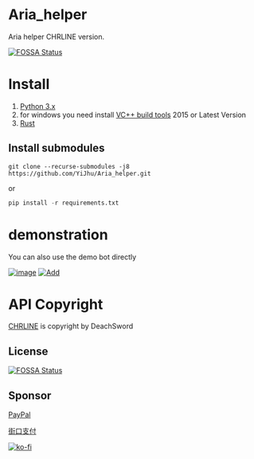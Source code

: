 # Aria_helper

Aria helper CHRLINE version.

[![FOSSA Status](https://app.fossa.com/api/projects/git%2Bgithub.com%2FYiJhu%2FAria_helper.svg?type=shield)](https://app.fossa.com/projects/git%2Bgithub.com%2FYiJhu%2FAria_helper?ref=badge_shield)

# Install
1. [Python 3.x](https://python.org)
2. for windows you need install [VC++ build tools](https://visualstudio.microsoft.com/downloads) 2015 or Latest Version
3. [Rust](https://rust-lang.org)

## Install submodules

```git
git clone --recurse-submodules -j8 https://github.com/YiJhu/Aria_helper.git
```

or 

```python
pip install -r requirements.txt
```

# demonstration

You can also use the demo bot directly

[![image](https://github.com/YiJhu/Aria_helper/blob/main/docs/demon.png)](https://line.me/R/ti/p/g3c8dOwDFb)
[![Add](https://github.com/YiJhu/Aria_helper/blob/main/docs/add.png)](https://line.me/R/ti/p/g3c8dOwDFb)

# API Copyright

[CHRLINE](https://github.com/DeachSword/CHRLINE) is copyright by DeachSword


## License
[![FOSSA Status](https://app.fossa.com/api/projects/git%2Bgithub.com%2FYiJhu%2FAria_helper.svg?type=large)](https://app.fossa.com/projects/git%2Bgithub.com%2FYiJhu%2FAria_helper?ref=badge_large)


## Sponsor

[PayPal](www.paypal.me/YiJhu486)

[街口支付](https://www.jkopay.com/transfer?j=Transfer:908589779)

[![ko-fi](https://ko-fi.com/img/githubbutton_sm.svg)](https://ko-fi.com/Z8Z5D0PMY)